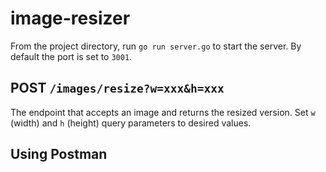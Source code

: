 # image-resizer

From the project directory, run `go run server.go` to start the server. By default the port is set to `3001`.

## POST `/images/resize?w=xxx&h=xxx`

The endpoint that accepts an image and returns the resized version. Set `w` (width) and `h` (height) query parameters to desired values.


## Using Postman
